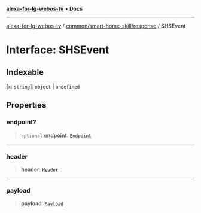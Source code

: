 [**alexa-for-lg-webos-tv**](../../../../README.md) • **Docs**

***

[alexa-for-lg-webos-tv](../../../../modules.md) / [common/smart-home-skill/response](../README.md) / SHSEvent

# Interface: SHSEvent

## Indexable

 \[`x`: `string`\]: `object` \| `undefined`

## Properties

### endpoint?

> `optional` **endpoint**: [`Endpoint`](../namespaces/SHSEvent/interfaces/Endpoint.md)

***

### header

> **header**: [`Header`](../namespaces/SHSEvent/interfaces/Header.md)

***

### payload

> **payload**: [`Payload`](../namespaces/SHSEvent/interfaces/Payload.md)
